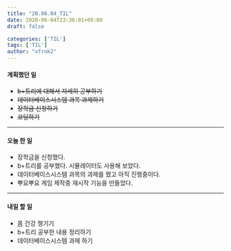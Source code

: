 ```yaml
---
title: "20.06.04_TIL"
date: 2020-06-04T23:36:01+09:00
draft: false

categories: ['TIL']
tags: ['TIL']
author: "xfrnk2"
---
```

#### 계획했던 일
+ ~~b+트리에 대해서 자세히 공부하기~~
+ ~~데이터베이스시스템 과목 과제하기~~
+ ~~장학금 신청하기~~
+ ~~코딩하기~~
---
#### 오늘 한 일
+ 장학금을 신청했다.
+ b+트리를 공부했다. 시뮬레이터도 사용해 보았다.
+ 데이터베이스시스템 과목의 과제를 했고 아직 진행중이다.
+ 뿌요뿌요 게임 제작중 재시작 기능을 만들었다.
--- 
#### 내일 할 일  
+ 몸 건강 챙기기
+ b+트리 공부한 내용 정리하기
+ 데이터베이스시스템 과제 하기